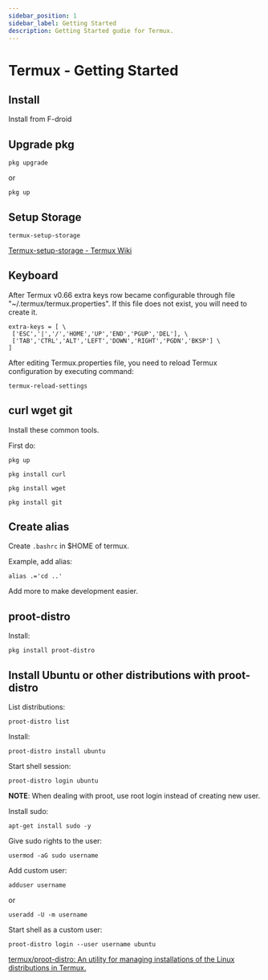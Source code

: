 ```yaml
---
sidebar_position: 1
sidebar_label: Getting Started
description: Getting Started gudie for Termux.
---
```


# Termux - Getting Started

## Install

Install from F-droid

## Upgrade pkg

```
pkg upgrade
```

or

```
pkg up
```

## Setup Storage

```
termux-setup-storage
```

[Termux-setup-storage - Termux Wiki](https://wiki.termux.com/wiki/Termux-setup-storage)

## Keyboard

After Termux v0.66 extra keys row became configurable through file "~/.termux/termux.properties". If this file does not exist, you will need to create it.

```
extra-keys = [ \
 ['ESC','|','/','HOME','UP','END','PGUP','DEL'], \
 ['TAB','CTRL','ALT','LEFT','DOWN','RIGHT','PGDN','BKSP'] \
]
```

After editing Termux.properties file, you need to reload Termux configuration by executing command:

```
termux-reload-settings
```

## curl wget git

Install these common tools.

First do:

```
pkg up
```

```
pkg install curl
```

```
pkg install wget
```

```
pkg install git
```

## Create alias

Create `.bashrc` in $HOME of termux.

Example, add alias:

```
alias .='cd ..'
```

Add more to make development easier.

## proot-distro

Install:

```
pkg install proot-distro
```

## Install Ubuntu or other distributions with proot-distro

List distributions:

```
proot-distro list
```

Install:

```
proot-distro install ubuntu
```

Start shell session:

```
proot-distro login ubuntu
```

**NOTE**: When dealing with proot, use root login instead of creating new user. 

Install sudo:

```
apt-get install sudo -y
```

Give sudo rights to the user:

```
usermod -aG sudo username
```

Add custom user:

```
adduser username
```

or

```
useradd -U -m username
```

Start shell as a custom user:

```
proot-distro login --user username ubuntu
```

[termux/proot-distro: An utility for managing installations of the Linux distributions in Termux.](https://github.com/termux/proot-distro#differences-from-chroot)
